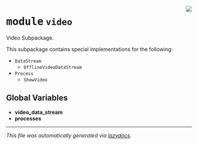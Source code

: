 <!-- markdownlint-disable -->

<a href="https://github.com/edavalosanaya/PyMMDT/blob/main/mm/video/__init__.py#L0"><img align="right" style="float:right;" src="https://img.shields.io/badge/-source-cccccc?style=flat-square"></a>

# <kbd>module</kbd> `video`
Video Subpackage. 

This subpackage contains special implementations for the following: 
- ``DataStream`` 
    - ``OfflineVideoDataStream``  
- ``Process`` 
    - ``ShowVideo`` 

**Global Variables**
---------------
- **video_data_stream**
- **processes**




---

_This file was automatically generated via [lazydocs](https://github.com/ml-tooling/lazydocs)._
